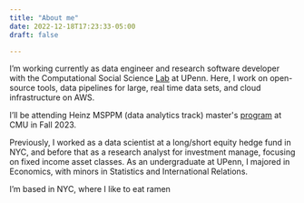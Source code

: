```yaml
---
title: "About me"
date: 2022-12-18T17:23:33-05:00
draft: false

---
```


I’m working currently as data engineer and research software developer with the Computational Social Science [Lab](https://css.seas.upenn.edu/) at UPenn. Here, I work on open-source tools, data pipelines for large, real time data sets, and cloud infrastructure on AWS.

I’ll be attending Heinz MSPPM (data analytics track) master's [program](https://www.heinz.cmu.edu/programs/public-policy-management-master/data-analytics) at CMU in Fall 2023.

Previously, I worked as a data scientist at a long/short equity hedge fund in NYC, and before that as a research analyst for investment manage, focusing on fixed income asset classes. As an undergraduate at UPenn, I majored in Economics, with minors in Statistics and International Relations.

I’m based in NYC, where I like to eat ramen

